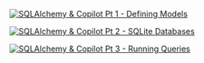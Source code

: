 [![SQLAlchemy & Copilot Pt 1 - Defining Models](https://img.youtube.com/vi/qS7ueUcQfjI/0.jpg)](https://www.youtube.com/watch?v=qS7ueUcQfjI)

[![SQLAlchemy & Copilot Pt 2 - SQLite Databases](https://img.youtube.com/vi/3mr7q5McF3s/0.jpg)](https://www.youtube.com/watch?v=3mr7q5McF3s)

[![SQLAlchemy & Copilot Pt 3 - Running Queries](https://img.youtube.com/vi/iqOSuQo2CRw/0.jpg)](https://www.youtube.com/watch?v=iqOSuQo2CRw)
